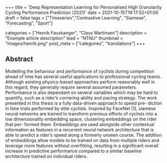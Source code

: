 +++
title = 'Deep Representation Learning for Personalised High Granularity Cycling Performance Prediction (2021)'
date = 2021-10-15T19:17:52+01:00
draft = false
tags = ["Timeseries","Contrastive Learning", "Siamese", "Forecasting", "Sport"]

categories = ["Henrik Fauskanger", "Claus Martinsen"] 
description =  "Example article description"
lead = "NTNU"
thumbnail = "images/henrik.png"
post_meta = ["categories", "translations"]
+++

## Abstract
 Modelling the behaviour and performance of cyclists during competition ahead of time has several useful applications to professional cycling teams. Although existing physics-based approaches perform reasonably well in this regard, they generally require several assumed parameters. Performance is also dependant on several variables which may be hard to quantify, such as a rider’s cornering ability and pacing strategy. The work presented in this thesis is a fully data-driven approach to speed pre- diction in time trials performed by elite cyclists. Inspired by FaceNet [1], siamese neural networks are trained to transform previous efforts of cyclists into a low dimensionality embedding space, clustering embeddings on the rider that per- formed them. Embeddings are used alongside other contextual information as features in a recurrent neural network architecture that is able to predict a rider’s speed along a formerly unseen course. The addition of embeddings allow models to be trained on data from multiple riders and leverage more features without overfitting, resulting in a significant overall increase in predictive performance compared to a similar baseline architecture trained on individual riders.
